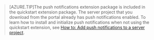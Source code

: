 
>[AZURE.TIP]The push notifications extension package is included in the quickstart extension package. The server project that you download from the portal already has push notifications enabled. To learn how to install and initialize push notifications when not using the quickstart extension, see [How to: Add push notifications to a server project](../articles/app-service-mobile/app-service-mobile-dotnet-backend-how-to-use-server-sdk.md#how-to-add-push-notifications-to-a-server-project).


<!--HONumber=Apr16_HO1-->


